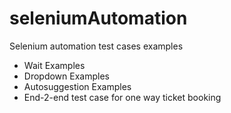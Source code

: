 # seleniumAutomation
Selenium automation test cases examples
 - Wait Examples
 - Dropdown Examples
 - Autosuggestion Examples
 - End-2-end test case for one way ticket booking
